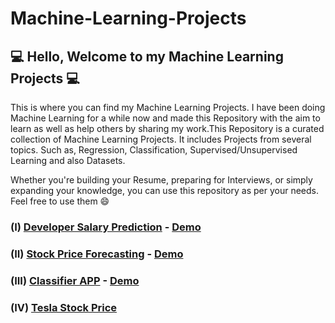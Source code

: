 # Machine-Learning-Projects
## 💻 Hello, Welcome to my Machine Learning Projects 💻
This is where you can find my Machine Learning Projects. I have been doing Machine Learning for a while now and made this Repository with the aim to learn as well as help others by sharing my work.This Repository is a curated collection of Machine Learning Projects. It includes Projects from several topics. Such as, Regression, Classification, Supervised/Unsupervised Learning and also Datasets.

Whether you're building your Resume, preparing for Interviews, or simply expanding your knowledge, you can use this repository as per your needs. Feel free to use them 😄



### (I) [Developer Salary Prediction](https://github.com/bhaskar9221/Machine-Learning-Projects/tree/main/Developer-Salary-Prediction) - [Demo](https://devsal-prediction-bhaskar9221.streamlit.app/)
### (II) [Stock Price Forecasting](https://github.com/bhaskar9221/Machine-Learning-Projects/tree/main/Stock-Price-Forecasting) - [Demo](https://stock-predict-bhaskar9221.streamlit.app/)
### (III) [Classifier APP](https://github.com/bhaskar9221/Machine-Learning-Projects/tree/main/ML-Classifier-APP) - [Demo](https://ml-classifier-app-bhaskar9221.streamlit.app/)
### (IV) [Tesla Stock Price](https://github.com/bhaskar9221/Machine-Learning-Projects/tree/main/Tesla-Stock-Price-Prediction) 
